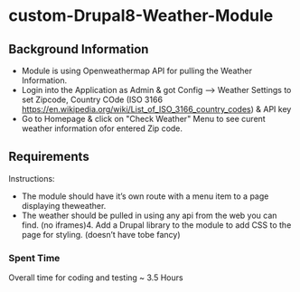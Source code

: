 # custom-Drupal8-Weather-Module 

## Background Information

- Module is using Openweathermap API for pulling the Weather Information.
- Login into the Application as Admin & got Config --> Weather Settings to set Zipcode, Country COde (ISO 3166 https://en.wikipedia.org/wiki/List_of_ISO_3166_country_codes) & API key
- Go to Homepage & click on "Check Weather" Menu to see curent weather information ofor entered Zip code.

## Requirements

Instructions:

- The module should have it’s own route with a menu item to a page displaying theweather.
- The weather should be pulled in using any api from the web you can find. (no iframes)4. Add a Drupal library to the module to add CSS to the page for styling. (doesn’t have tobe fancy)

### Spent Time

Overall time for coding and testing ~ 3.5 Hours


